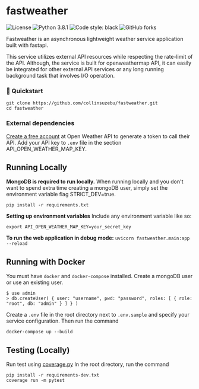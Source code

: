 
# fastweather
![License](https://img.shields.io/github/license/collinsuzebu/fastweather) ![Python 3.8.1](https://img.shields.io/badge/python-3.8.1-blue.svg) ![Code style: black](https://img.shields.io/badge/code%20style-black-000000.svg) ![GitHub forks](https://img.shields.io/github/forks/collinsuzebu/fastweather?style=social)

Fastweather is an asynchronous lightweight weather service application built with fastapi.

This service utilizes external API resources while respecting the rate-limit of the API.
Although, the service is built for openweathermap API, it can easily be integrated for
other external API services or any long running background task that involves I/O operation.

###  🔨  Quickstart
```
git clone https://github.com/collinsuzebu/fastweather.git
cd fastweather
```

### External dependencies
[Create a free account](https://home.openweathermap.org/users/sign_up) at Open Weather API to generate a token to call their API.
Add your API key to `.env` file in the section API_OPEN_WEATHER_MAP_KEY.

## Running Locally
**MongoDB is required to run locally.**
When running locally and you don't want to spend extra time creating a mongoDB user, simply set the environment variable flag STRICT_DEV=true.

```
pip install -r requirements.txt
```
**Setting up environment variables**
Include any environment variable like so:
```
export API_OPEN_WEATHER_MAP_KEY=your_secret_key
```

**To run the web application in debug mode:**
```uvicorn fastweather.main:app --reload```


## Running with Docker
You must have `docker` and `docker-compose` installed.
Create a mongoDB user or use an  existing user.
```
$ use admin
> db.createUser( { user: "username", pwd: "password", roles: [ { role: "root", db: "admin" } ] } )
```
Create a `.env` file in the root directory next to `.env.sample` and specify your service
configuration. Then run the command

```
docker-compose up --build
```

## Testing (Locally)
Run test using [coverage.py](https://coverage.readthedocs.io/en/coverage-5.3.1/)
In the root directory, run the command

```
pip install -r requirements-dev.txt
coverage run -m pytest
```
